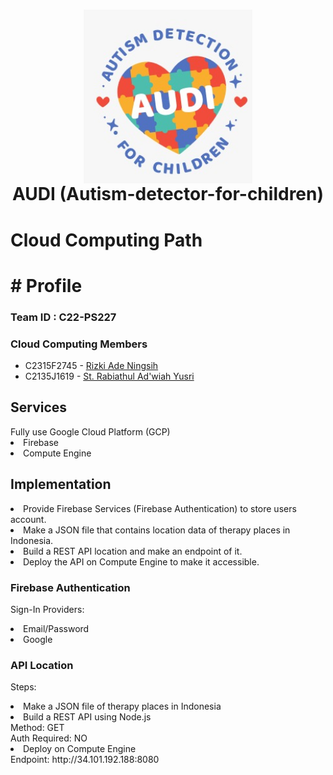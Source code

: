 <h1 align="center">
  <img align="center" src="../AUDI_logo.jpeg"  width="270"></img>
<br>
AUDI (Autism-detector-for-children)
</h1>

<h1>Cloud Computing Path<h1>
# Profile

### Team ID : C22-PS227

### Cloud Computing Members

* C2315F2745 - [Rizki Ade Ningsih](https://github.com/rizkiade18)
* C2135J1619 - [St. Rabiathul Ad'wiah Yusri](https://github.com/wiahy)

<h2>Services</h2>
Fully use Google Cloud Platform (GCP)
  <li>Firebase</li>
  <li>Compute Engine</li>
  
<h2>Implementation</h2>
  <li>Provide Firebase Services (Firebase Authentication) to store users account.</li>
  <li>Make a JSON file that contains location data of therapy places in Indonesia.</li>
  <li>Build a REST API location and make an endpoint of it.</li>
  <li>Deploy the API on Compute Engine to make it accessible.</li>
  
  <h3>Firebase Authentication</h3>
  <p>
  Sign-In Providers:
    <li>Email/Password</li>
    <li>Google</li>
  </p>
  
  <h3>API Location</h3>
  <p>
    Steps:
    <li>Make a JSON file of therapy places in Indonesia</li>
    <li>Build a REST API using Node.js</li>
    Method: GET </br>
    Auth Required: NO
    <li>Deploy on Compute Engine</li>
    Endpoint: http://34.101.192.188:8080
  </p>
